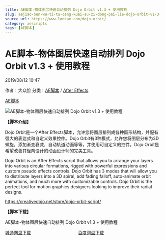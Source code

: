 ```yaml
---
title: AE脚本-物体图层快速自动排列 Dojo Orbit v1.3 + 使用教程
slug: aejiao-ben-wu-ti-tu-ceng-kuai-su-zi-dong-pai-lie-dojo-orbit-v1-3-shi-yong-jiao-cheng
source_url: https://www.lookae.com/dojo-orbit/
category: aescripts
tags: [AE脚本]
---
```

# AE脚本-物体图层快速自动排列 Dojo Orbit v1.3 + 使用教程

2019/08/12 10:47

作者：大众脸
分类：[AE脚本](https://www.lookae.com/after-effects/aescripts/) / [After Effects](https://www.lookae.com/after-effects/)

[AE脚本](https://www.lookae.com/tag/ae%e8%84%9a%e6%9c%ac/)

![AE脚本-物体图层快速自动排列 Dojo Orbit v1.3 + 使用教程](https://www.lookae.com/wp-content/uploads/2019/08/Dojo-Orbit.jpg "AE脚本-物体图层快速自动排列 Dojo Orbit v1.3 + 使用教程-LookAE.com")

**【脚本介绍】**

Dojo Orbit是一个After Effects脚本，允许您将图层排列成各种圆形结构，并配有强大的表达式和自定义效果控件。Dojo Orbit有3种模式，允许您将图层分布为3D螺旋，添加渐变衰减，自动轨道动画等等，并使用可自定义的控件。Dojo Orbit是希望改善其径向设计的动画设计师的完美工具。

Dojo Orbit is an After Effects script that allows you to arrange your layers into various circular formations, rigged with powerful expressions and custom pseudo effects controls. Dojo Orbit has 3 modes that will allow you to distribute layers into a 3D spiral, add fading falloff, auto-animate orbit animations, and much more with customizable controls. Dojo Orbit is the perfect tool for motion graphics designers looking to improve their radial designs.

https://creativedojo.net/store/dojo-orbit-script/

**【脚本下载】**

AE脚本-物体图层快速自动排列 Dojo Orbit v1.3 + 使用教程

[城通网盘下载](https://lookae.ctfile.com/fs/680462-392474598)                                       [百度网盘下载](https://pan.baidu.com/s/13oWYuVT9qqo3graZnP5jyg)
